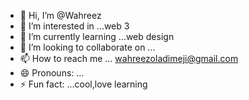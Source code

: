 - 👋 Hi, I’m @Wahreez
- 👀 I’m interested in ...web 3
- 🌱 I’m currently learning ...web design
- 💞️ I’m looking to collaborate on ...
- 📫 How to reach me ... wahreezoladimeji@gmail.com
- 😄 Pronouns: ...
- ⚡ Fun fact: ...cool,love learning

<!---
Wahreez/Wahreez is a ✨ special ✨ repository because its `README.md` (this file) appears on your GitHub profile.
You can click the Preview link to take a look at your changes.
--->

